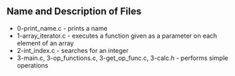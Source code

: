 ## Name and Description of Files

* 0-print_name.c - prints a name
* 1-array_iterator.c - executes a function given as a parameter on each element of an array
* 2-int_index.c - searches for an integer
* 3-main.c, 3-op_functions.c, 3-get_op_func.c, 3-calc.h - performs simple operations